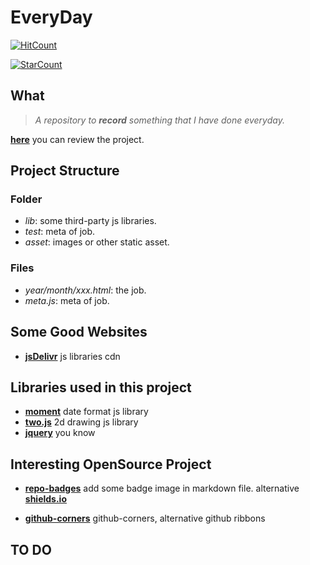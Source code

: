 # EveryDay

[![HitCount](http://hits.dwyl.com/kongfu-cat/EveryDay.svg)](http://hits.dwyl.com/kongfu-cat/EveryDay)

[![StarCount](https://img.shields.io/github/stars/kongfu-cat/EveryDay)](https://img.shields.io/github/stars/kongfu-cat/EveryDay)

## What

> *A repository to **record** something that I have done everyday.*

**[here](https://kongfu-cat.github.io/EveryDay/)** you can review the project.

## Project Structure

### Folder

- *lib*: some third-party js libraries.
- *test*: meta of job.
- *asset*: images or other static asset.

### Files

- *year/month/xxx.html*: the job.
- *meta.js*: meta of job.

## Some Good Websites

- **[jsDelivr](https://www.jsdelivr.com/)** js libraries cdn

## Libraries used in this project

- **[moment](https://momentjs.com/)** date format js library
- **[two.js](https://github.com/jonobr1/two.js)** 2d drawing js library
- **[jquery](https://jquery.com/)** you know

## Interesting OpenSource Project

- **[repo-badges](https://github.com/dwyl/repo-badges)** add some badge image in markdown file. alternative **[shields.io](https://shields.io/)**

- **[github-corners](https://github.com/tholman/github-corners)** github-corners, alternative github ribbons

## TO DO

